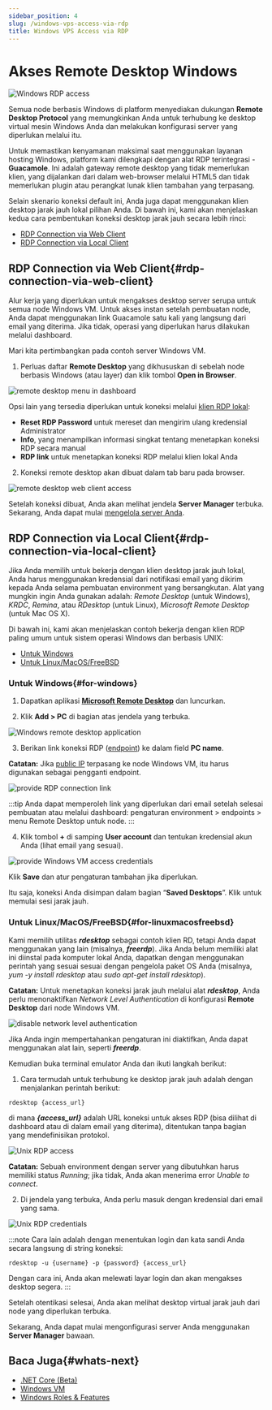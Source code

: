 ```yaml
---
sidebar_position: 4
slug: /windows-vps-access-via-rdp
title: Windows VPS Access via RDP
---
```


# Akses Remote Desktop Windows

![Windows RDP access](#)

Semua node berbasis Windows di platform menyediakan dukungan **Remote Desktop Protocol** yang memungkinkan Anda untuk terhubung ke desktop virtual mesin Windows Anda dan melakukan konfigurasi server yang diperlukan melalui itu.

Untuk memastikan kenyamanan maksimal saat menggunakan layanan hosting Windows, platform kami dilengkapi dengan alat RDP terintegrasi - **Guacamole**. Ini adalah gateway remote desktop yang tidak memerlukan klien, yang dijalankan dari dalam web-browser melalui HTML5 dan tidak memerlukan plugin atau perangkat lunak klien tambahan yang terpasang.

Selain skenario koneksi default ini, Anda juga dapat menggunakan klien desktop jarak jauh lokal pilihan Anda. Di bawah ini, kami akan menjelaskan kedua cara pembentukan koneksi desktop jarak jauh secara lebih rinci:

- [RDP Connection via Web Client](https://docs.dewacloud.com/#rdp-connection-via-web-client)
- [RDP Connection via Local Client](https://docs.dewacloud.com/#rdp-connection-via-local-client)

## RDP Connection via Web Client{#rdp-connection-via-web-client}

Alur kerja yang diperlukan untuk mengakses desktop server serupa untuk semua node Windows VM. Untuk akses instan setelah pembuatan node, Anda dapat menggunakan link Guacamole satu kali yang langsung dari email yang diterima. Jika tidak, operasi yang diperlukan harus dilakukan melalui dashboard.

Mari kita pertimbangkan pada contoh server Windows VM.

1. Perluas daftar **Remote Desktop** yang dikhususkan di sebelah node berbasis Windows (atau layer) dan klik tombol **Open in Browser**.

![remote desktop menu in dashboard](#)

Opsi lain yang tersedia diperlukan untuk koneksi melalui [klien RDP lokal](https://docs.dewacloud.com/#rdp-connection-via-local-client):

- **Reset RDP Password** untuk mereset dan mengirim ulang kredensial Administrator
- **Info**, yang menampilkan informasi singkat tentang menetapkan koneksi RDP secara manual
- **RDP link** untuk menetapkan koneksi RDP melalui klien lokal Anda

2. Koneksi remote desktop akan dibuat dalam tab baru pada browser.

![remote desktop web client access](#)

Setelah koneksi dibuat, Anda akan melihat jendela **Server Manager** terbuka. Sekarang, Anda dapat mulai [mengelola server Anda](https://docs.dewacloud.com/win-vps-roles-features/).

## RDP Connection via Local Client{#rdp-connection-via-local-client}

Jika Anda memilih untuk bekerja dengan klien desktop jarak jauh lokal, Anda harus menggunakan kredensial dari notifikasi email yang dikirim kepada Anda selama pembuatan environment yang bersangkutan. Alat yang mungkin ingin Anda gunakan adalah: _Remote Desktop_ (untuk Windows), _KRDC_, _Remina_, atau _RDesktop_ (untuk Linux), _Microsoft Remote Desktop_ (untuk Mac OS X).

Di bawah ini, kami akan menjelaskan contoh bekerja dengan klien RDP paling umum untuk sistem operasi Windows dan berbasis UNIX:

- [Untuk Windows](https://docs.dewacloud.com/#for-windows)
- [Untuk Linux/MacOS/FreeBSD](https://docs.dewacloud.com/#for-linuxmacosfreebsd)

### Untuk Windows{#for-windows}

1. Dapatkan aplikasi **[Microsoft Remote Desktop](https://www.microsoft.com/en-us/p/microsoft-remote-desktop/9wzdncrfj3ps#activetab=pivot:overviewtab)** dan luncurkan.

2. Klik **Add > PC** di bagian atas jendela yang terbuka.

![Windows remote desktop application](#)

3. Berikan link koneksi RDP ([endpoint](https://docs.dewacloud.com/endpoints/)) ke dalam field **PC name**.

**Catatan:** Jika [public IP](https://www.virtuozzo.com/application-platform-docs/public-ip/) terpasang ke node Windows VM, itu harus digunakan sebagai pengganti endpoint.

![provide RDP connection link](#)

:::tip
Anda dapat memperoleh link yang diperlukan dari email setelah selesai pembuatan atau melalui dashboard: pengaturan environment > endpoints > menu Remote Desktop untuk node.
:::

4. Klik tombol **+** di samping **User account** dan tentukan kredensial akun Anda (lihat email yang sesuai).

![provide Windows VM access credentials](#)

Klik **Save** dan atur pengaturan tambahan jika diperlukan.

Itu saja, koneksi Anda disimpan dalam bagian “**Saved Desktops**”. Klik untuk memulai sesi jarak jauh.

### Untuk Linux/MacOS/FreeBSD{#for-linuxmacosfreebsd}

Kami memilih utilitas _**rdesktop**_ sebagai contoh klien RD, tetapi Anda dapat menggunakan yang lain (misalnya, _**freerdp**_). Jika Anda belum memiliki alat ini diinstal pada komputer lokal Anda, dapatkan dengan menggunakan perintah yang sesuai sesuai dengan pengelola paket OS Anda (misalnya, _yum -y install rdesktop_ atau _sudo apt-get install rdesktop_).

**Catatan:** Untuk menetapkan koneksi jarak jauh melalui alat _**rdesktop**_, Anda perlu menonaktifkan _Network Level Authentication_ di konfigurasi **Remote Desktop** dari node Windows VM.

![disable network level authentication](#)

Jika Anda ingin mempertahankan pengaturan ini diaktifkan, Anda dapat menggunakan alat lain, seperti _**freerdp**_.

Kemudian buka terminal emulator Anda dan ikuti langkah berikut:

1. Cara termudah untuk terhubung ke desktop jarak jauh adalah dengan menjalankan perintah berikut:

```
rdesktop {access_url}
```

di mana _**\{access_url\}**_ adalah URL koneksi untuk akses RDP (bisa dilihat di dashboard atau di dalam email yang diterima), ditentukan tanpa bagian yang mendefinisikan protokol.

![Unix RDP access](#)

**Catatan:** Sebuah environment dengan server yang dibutuhkan harus memiliki status _Running_; jika tidak, Anda akan menerima error _Unable to connect_.

2. Di jendela yang terbuka, Anda perlu masuk dengan kredensial dari email yang sama.

![Unix RDP credentials](#)

:::note
Cara lain adalah dengan menentukan login dan kata sandi Anda secara langsung di string koneksi:
```
rdesktop -u {username} -p {password} {access_url}
```
Dengan cara ini, Anda akan melewati layar login dan akan mengakses desktop segera.
:::

Setelah otentikasi selesai, Anda akan melihat desktop virtual jarak jauh dari node yang diperlukan terbuka.

Sekarang, Anda dapat mulai mengonfigurasi server Anda menggunakan **Server Manager** bawaan.

## Baca Juga{#whats-next}

- [.NET Core (Beta)](https://docs.dewacloud.com/net-core/)
- [Windows VM](https://docs.dewacloud.com/win-vm/)
- [Windows Roles & Features](https://docs.dewacloud.com/win-vps-roles-features/)